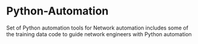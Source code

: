 # Python-Automation
Set of Python automation tools for Network automation 
includes some of the training data code to guide network engineers with Python automation 
